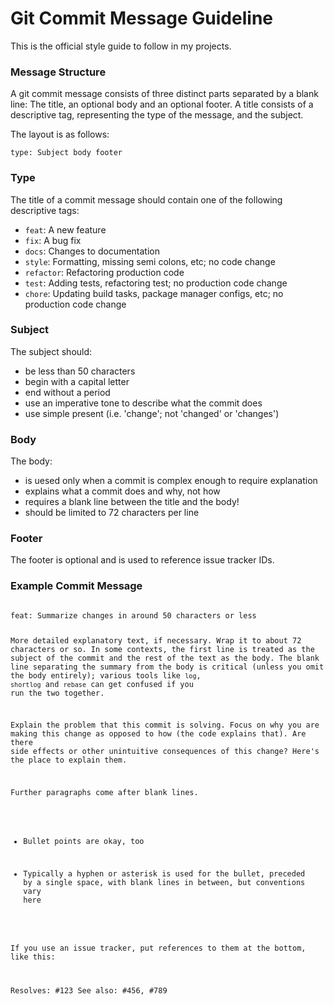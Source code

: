 # Git Commit Message Guideline

This is the official style guide to follow in my projects.


### Message Structure

A git commit message consists of three distinct parts separated by a blank line:
The title, an optional body and an optional footer.
A title consists of a descriptive tag, representing the type of the message, and the subject.

The layout is as follows:

<code>type: Subject
body
footer
</code>


### Type

The title of a commit message should contain one of the following descriptive tags:
- <code>feat</code>: 		A new feature
- <code>fix</code>: 		A bug fix
- <code>docs</code>: 		Changes to documentation
- <code>style</code>: 		Formatting, missing semi colons, etc; no code change
- <code>refactor</code>: 	Refactoring production code
- <code>test</code>: 		Adding tests, refactoring test; no production code change
- <code>chore</code>: 		Updating build tasks, package manager configs, etc; no production code change


### Subject

The subject should:
- be less than 50 characters
- begin with a capital letter
- end without a period
- use an imperative tone to describe what the commit does
- use simple present (i.e. 'change'; not 'changed' or 'changes')


### Body

The body:
- is uesed only when a commit is complex enough to require explanation
- explains what a commit does and why, not how
- requires a blank line between the title and the body!
- should be limited to 72 characters per line


### Footer

The footer is optional and is used to reference issue tracker IDs.


### Example Commit Message

<code>
feat: Summarize changes in around 50 characters or less

More detailed explanatory text, if necessary. Wrap it to about 72
characters or so. In some contexts, the first line is treated as the
subject of the commit and the rest of the text as the body. The
blank line separating the summary from the body is critical (unless
you omit the body entirely); various tools like `log`, `shortlog`
and `rebase` can get confused if you run the two together.

Explain the problem that this commit is solving. Focus on why you
are making this change as opposed to how (the code explains that).
Are there side effects or other unintuitive consequences of this
change? Here's the place to explain them.

Further paragraphs come after blank lines.

 - Bullet points are okay, too

 - Typically a hyphen or asterisk is used for the bullet, preceded
   by a single space, with blank lines in between, but conventions
   vary here

If you use an issue tracker, put references to them at the bottom,
like this:

Resolves: #123
See also: #456, #789
</code>
